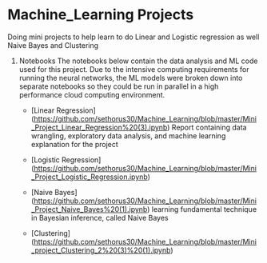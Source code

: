 # Machine_Learning Projects

Doing mini projects to help learn to do Linear and Logistic regression as well Naive Bayes and Clustering 

 1. Notebooks 
The notebooks below contain the data analysis and ML code used for this project. Due to the intensive computing requirements for running the neural networks, the ML models were broken down into separate notebooks so they could be run in parallel in a high performance cloud computing environment. 
    - [Linear Regression] (https://github.com/sethorus30/Machine_Learning/blob/master/Mini_Project_Linear_Regression%20(3).ipynb)
   Report containing data wrangling, exploratory data analysis, and machine learning explanation for the project
    - [Logistic Regression] (https://github.com/sethorus30/Machine_Learning/blob/master/Mini_Project_Logistic_Regression.ipynb)
    
    - [Naive Bayes] (https://github.com/sethorus30/Machine_Learning/blob/master/Mini_Project_Naive_Bayes%20(1).ipynb)
     learning fundamental technique in Bayesian inference, called Naive Bayes
    
    - [Clustering] (https://github.com/sethorus30/Machine_Learning/blob/master/Mini_project_Clustering_2%20(3)%20(1).ipynb)
   
